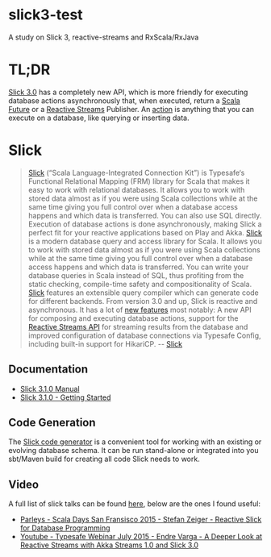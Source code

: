 # slick3-test
A study on Slick 3, reactive-streams and RxScala/RxJava

# TL;DR
[Slick 3.0](http://slick.typesafe.com) has a completely new API, which is more friendly for executing 
database actions asynchronously that, when executed, return a [Scala Future](http://www.scala-lang.org/api/current/index.html#scala.concurrent.Future$) or a [Reactive Streams](http://www.reactive-streams.org/) Publisher. 
An [action](http://slick.typesafe.com/doc/3.1.0/api/index.html#slick.dbio.DBIOAction) is anything that you can execute on a database, 
like querying or inserting data. 

# Slick
> [Slick](http://slick.typesafe.com) (“Scala Language-Integrated Connection Kit”) is Typesafe‘s Functional Relational Mapping (FRM) library for Scala that makes it easy to work with relational databases. It allows you to work with stored data almost as if you were using Scala collections while at the same time giving you full control over when a database access happens and which data is transferred. You can also use SQL directly. Execution of database actions is done asynchronously, making Slick a perfect fit for your reactive applications based on Play and Akka. [Slick](http://slick.typesafe.com) is a modern database query and access library for Scala. It allows you to work with stored data almost as if you were using Scala collections while at the same time giving you full control over when a database access happens and which data is transferred. You can write your database queries in Scala instead of SQL, thus profiting from the static checking, compile-time safety and compositionality of Scala. [Slick](http://slick.typesafe.com) features an extensible query compiler which can generate code for different backends. From version 3.0 and up, Slick is reactive and asynchronous. It has a lot of [new features](http://slick.typesafe.com/news/2015/04/29/slick-3.0.0-released.html) most notably: A new API for composing and executing database actions, support for the [Reactive Streams API](http://www.reactive-streams.org) for streaming results from the database and improved configuration of database connections via Typesafe Config, including built-in support for HikariCP.
-- <quote>[Slick](http://slick.typesafe.com)</quote>

## Documentation
- [Slick 3.1.0 Manual](http://slick.typesafe.com/doc/3.1.0/)
- [Slick 3.1.0 - Getting Started](http://slick.typesafe.com/doc/3.1.0/gettingstarted.html)

## Code Generation
The [Slick code generator](http://slick.typesafe.com/doc/3.1.0/code-generation.html) is a convenient tool for working 
with an existing or evolving database schema. It can be run stand-alone or integrated into you sbt/Maven build for creating 
all code Slick needs to work.

## Video
A full list of slick talks can be found [here](http://slick.typesafe.com/docs/#talks), below are the ones I found useful:
- [Parleys - Scala Days San Fransisco 2015 - Stefan Zeiger - Reactive Slick for Database Programming](https://www.parleys.com/tutorial/reactive-slick-database-programming)
- [Youtube - Typesafe Webinar July 2015 - Endre Varga - A Deeper Look at Reactive Streams with Akka Streams 1.0 and Slick 3.0](https://www.youtube.com/watch?v=U9mJANtSpc4)

